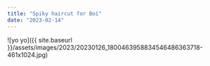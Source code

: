 ```yaml
---
title: "Spiky haircut for Boí"
date: "2023-02-14"
---
```


![yo yo]({{ site.baseurl }}/assets/images/2023/20230126_1800463958834546486363718-461x1024.jpg)
